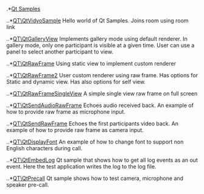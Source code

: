 
.*[Qt Samples](https://github.com/dineshsinha/VidyoWorksSamples/tree/master/Qt)

..*[QT\QtVidyoSample](https://github.com/dineshsinha/VidyoWorksSamples/tree/master/Qt/QtVidyoSample)
Hello world of Qt Samples. Joins room using room link

..*[QT\QtGalleryView](https://github.com/dineshsinha/VidyoWorksSamples/tree/master/Qt/QtGalleryView)
Implements gallery mode using default renderer. In gallery mode, only one participant is visible at a given time. User can use a panel to select another participant to view.

..*[QT\QtRawFrame](https://github.com/dineshsinha/VidyoWorksSamples/tree/master/Qt/QtRawFrame)
Using static view to implement custom renderer

..*[QT\QtRawFrame2](https://github.com/dineshsinha/VidyoWorksSamples/tree/master/Qt/QtRawFrame2)
User custom renderer using raw frame. Has options for Static and dynamic view. Has also options for self view.

..*[QT\QtRawFrameSingleView](https://github.com/dineshsinha/VidyoWorksSamples/tree/master/Qt/QtRawFrameSingleView)
A simple single view raw frame on full screen

..*[QT\QtSendAudioRawFrame](https://github.com/dineshsinha/VidyoWorksSamples/tree/master/Qt/QtSendAudioRawFrame)
Echoes audio received back. An example of how to provide raw frame as microphone input.

..*[QT\QtSendRawFrame](https://github.com/dineshsinha/VidyoWorksSamples/tree/master/Qt/QtSendRawFrame)
Echoes the first participants video back. An example of how to provide raw frame as camera input.

..*[QT\QtDisplayFont](https://github.com/dineshsinha/VidyoWorksSamples/tree/master/Qt/QtDisplayFont)
An example of how to change font to support non English characters during call.

..*[QT\QtEmbedLog](https://github.com/dineshsinha/VidyoWorksSamples/tree/master/Qt/QtEmbedLog)
Qt sample that shows how to get all log events as an out event. Here the test application writes the log to the log file.

..*[QT\QtPrecall](https://github.com/dineshsinha/VidyoWorksSamples/tree/master/Qt/QtPrecall)
Qt sample shows how to test camera, microphone and speaker pre-call.
